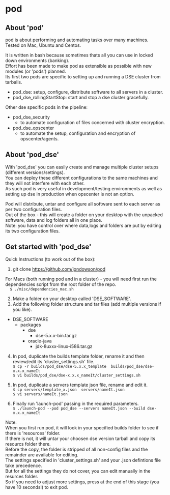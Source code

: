 # pod

## About 'pod'
pod is about performing and automating tasks over many machines.    
Tested on Mac, Ubuntu and Centos.    

It is written in bash because sometimes thats all you can use in locked down environments (banking).    
Effort has been made to make pod as extensible as possible with new modules (or 'pods') planned.  
Its first two pods are specific to setting up and running a DSE cluster from tarballs.  
- pod_dse:                   setup, configure, distribute software to all servers in a cluster.  
- pod_dse_rollingStartStop:  start and stop a dse cluster gracefully.   

Other dse specific pods in the pipeline:    
- pod_dse_security    
    - to automate configuration of files concerned with cluster encryption.    
- pod_dse_opscenter    
    - to automate the setup, configuration and encryption of opscenter/agents.    

## About 'pod_dse'  

With 'pod_dse' you can easily create and manage multiple cluster setups (different versions/settings).  
You can deploy these different configurations to the same machines and they will not interfere with each other.  
As such pod is very useful in development/testing environments as well as setting up dse in production when opscenter is not an option.  

Pod will distribute, untar and configure all software sent to each server as per two configuration files.    
Out of the box - this will create a folder on your desktop with the unpacked software, data and log folders all in one place.  
Note: you have control over where data,logs and folders are put by editing its two configuration files.    

## Get started with 'pod_dse'   

Quick Instructions (to work out of the box):  

1) git clone https://github.com/jondowson/pod  

For Macs (both running pod and in a cluster) - you will need first run the dependencies script from the root folder of the repo.  
`  
$ ./misc/dependencies_mac.sh
`     

2) Make a folder on your desktop called 'DSE_SOFTWARE'.  
3) Add the following folder structure and tar files (add multiple versions if you like).

- DSE_SOFTWARE  
  - packages  
    - dse
      - dse-5.x.x-bin.tar.gz  
    - oracle-java  
      - jdk-8uxxx-linux-i586.tar.gz    


4) In pod, duplicate the builds template folder, rename it and then review/edit its 'cluster_settings.sh' file.    
`
$ cp -r builds/pod_dse/dse-5.x.x_template  builds/pod_dse/dse-x.x.x_nameIt  
`  
`
$ vi builds/pod_dse/dse-x.x.x_nameIt/cluster_settings.sh    
`  

5) In pod, duplicate a servers template json file, rename and edit it.  
`
$ cp servers/template_x.json  servers/nameIt.json  
`  
`
$ vi servers/nameIt.json  
`    

6) Finally run 'launch-pod' passing in the required parameters.  
`
$ ./launch-pod --pod pod_dse --servers nameIt.json --build dse-x.x.x_nameIt    
`

Note:    
When you first run pod, it will look in your specified builds folder to see if there is 'resources' folder.    
If there is not, it will untar your choosen dse version tarball and copy its resourcs folder there.    
Before the copy, the folder is stripped of all non-config files and the remainder are available for editing.    
The settings specified in 'cluster_settings.sh' and your .json defintions file take precedence.    
But for all the settings they do not cover, you can edit manually in the resurces folder.    
So if you need to adjust more settings, press <ctrl-c> at the end of this stage (you have 10 seconds!) to exit pod.    
